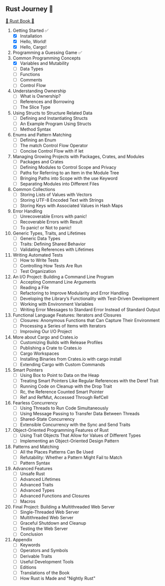 ## Rust Journey :rocket:

[:book: Rust Book :book:](https://doc.rust-lang.org/book/)

1. Getting Started :white_check_mark:
   - [x] Installation
   - [x] Hello, World!
   - [x] Hello, Cargo!
2. Programming a Guessing Game :white_check_mark:
3. Common Programming Concepts
   - [x] Variables and Mutability
   - [ ] Data Types
   - [ ] Functions
   - [ ] Comments
   - [ ] Control Flow
4. Understanding Ownership
   - [ ] What is Ownership?
   - [ ] References and Borrowing
   - [ ] The Slice Type
5. Using Structs to Structure Related Data
   - [ ] Defining and Instantiating Structs
   - [ ] An Example Program Using Structs
   - [ ] Method Syntax
6. Enums and Pattern Matching
   - [ ] Defining an Enum
   - [ ] The match Control Flow Operator
   - [ ] Concise Control Flow with if let
7. Managing Growing Projects with Packages, Crates, and Modules
   - [ ] Packages and Crates
   - [ ] Defining Modules to Control Scope and Privacy
   - [ ] Paths for Referring to an Item in the Module Tree
   - [ ] Bringing Paths into Scope with the use Keyword
   - [ ] Separating Modules into Different Files
8. Common Collections
   - [ ] Storing Lists of Values with Vectors
   - [ ] Storing UTF-8 Encoded Text with Strings
   - [ ] Storing Keys with Associated Values in Hash Maps
9. Error Handling
   - [ ] Unrecoverable Errors with panic!
   - [ ] Recoverable Errors with Result
   - [ ] To panic! or Not to panic!
10. Generic Types, Traits, and Lifetimes
    - [ ] Generic Data Types
    - [ ] Traits: Defining Shared Behavior
    - [ ] Validating References with Lifetimes
11. Writing Automated Tests
    - [ ] How to Write Tests
    - [ ] Controlling How Tests Are Run
    - [ ] Test Organization
12. An I/O Project: Building a Command Line Program
    - [ ] Accepting Command Line Arguments
    - [ ] Reading a File
    - [ ] Refactoring to Improve Modularity and Error Handling
    - [ ] Developing the Library’s Functionality with Test-Driven Development
    - [ ] Working with Environment Variables
    - [ ] Writing Error Messages to Standard Error Instead of Standard Output
13. Functional Language Features: Iterators and Closures
    - [ ] Closures: Anonymous Functions that Can Capture Their Environment
    - [ ] Processing a Series of Items with Iterators
    - [ ] Improving Our I/O Project
14. More about Cargo and Crates.io
    - [ ] Customizing Builds with Release Profiles
    - [ ] Publishing a Crate to Crates.io
    - [ ] Cargo Workspaces
    - [ ] Installing Binaries from Crates.io with cargo install
    - [ ] Extending Cargo with Custom Commands
15. Smart Pointers
    - [ ] Using Box<T> to Point to Data on the Heap
    - [ ] Treating Smart Pointers Like Regular References with the Deref Trait
    - [ ] Running Code on Cleanup with the Drop Trait
    - [ ] Rc<T>, the Reference Counted Smart Pointer
    - [ ] Ref<T> and RefMut<T>, Accessed Through RefCell<T>
16. Fearless Concurrency
    - [ ] Using Threads to Run Code Simultaneously
    - [ ] Using Message Passing to Transfer Data Between Threads
    - [ ] Shared-State Concurrency
    - [ ] Extensible Concurrency with the Sync and Send Traits
17. Object-Oriented Programming Features of Rust
    - [ ] Using Trait Objects That Allow for Values of Different Types
    - [ ] Implementing an Object-Oriented Design Pattern
18. Patterns and Matching
    - [ ] All the Places Patterns Can Be Used
    - [ ] Refutability: Whether a Pattern Might Fail to Match
    - [ ] Pattern Syntax
19. Advanced Features
    - [ ] Unsafe Rust
    - [ ] Advanced Lifetimes
    - [ ] Advanced Traits
    - [ ] Advanced Types
    - [ ] Advanced Functions and Closures
    - [ ] Macros
20. Final Project: Building a Multithreaded Web Server
    - [ ] Single-Threaded Web Server
    - [ ] Multithreaded Web Server
    - [ ] Graceful Shutdown and Cleanup
    - [ ] Testing the Web Server
    - [ ] Conclusion
21. Appendix
    - [ ] Keywords
    - [ ] Operators and Symbols
    - [ ] Derivable Traits
    - [ ] Useful Development Tools
    - [ ] Editions
    - [ ] Translations of the Book
    - [ ] How Rust is Made and "Nightly Rust"
